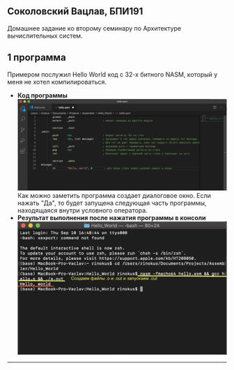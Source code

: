 ## Соколовский Вацлав, БПИ191

Домашнее задание ко второму семинару по Архитектуре вычислительных систем.

## 1 программа

Примером послужил Hello World код с 32-х битного NASM, который у меня не хотел компилироваться.

- **Код программы**</br>
  ![](./pictures/Task1_Code.png)</br>
  Как можно заметить программа создает диалоговое окно. Если нажать "Да", то будет запущена следующая часть программы, находящаяся внутри условного оператора.
- **Результат выполнения после нажатия программы в консоли**</br>
  ![](./pictures/Task1_Output.png)</br>
---
